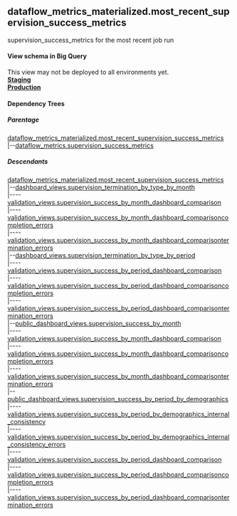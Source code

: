 ## dataflow_metrics_materialized.most_recent_supervision_success_metrics
supervision_success_metrics for the most recent job run

#### View schema in Big Query
This view may not be deployed to all environments yet.<br/>
[**Staging**](https://console.cloud.google.com/bigquery?pli=1&p=recidiviz-staging&page=table&project=recidiviz-staging&d=dataflow_metrics_materialized&t=most_recent_supervision_success_metrics)
<br/>
[**Production**](https://console.cloud.google.com/bigquery?pli=1&p=recidiviz-123&page=table&project=recidiviz-123&d=dataflow_metrics_materialized&t=most_recent_supervision_success_metrics)
<br/>

#### Dependency Trees

##### Parentage
[dataflow_metrics_materialized.most_recent_supervision_success_metrics](../dataflow_metrics_materialized/most_recent_supervision_success_metrics.md) <br/>
|--[dataflow_metrics.supervision_success_metrics](../../metrics/supervision/supervision_success_metrics.md) <br/>


##### Descendants
[dataflow_metrics_materialized.most_recent_supervision_success_metrics](../dataflow_metrics_materialized/most_recent_supervision_success_metrics.md) <br/>
|--[dashboard_views.supervision_termination_by_type_by_month](../dashboard_views/supervision_termination_by_type_by_month.md) <br/>
|----[validation_views.supervision_success_by_month_dashboard_comparison](../validation_views/supervision_success_by_month_dashboard_comparison.md) <br/>
|----[validation_views.supervision_success_by_month_dashboard_comparisoncompletion_errors](../validation_views/supervision_success_by_month_dashboard_comparisoncompletion_errors.md) <br/>
|----[validation_views.supervision_success_by_month_dashboard_comparisontermination_errors](../validation_views/supervision_success_by_month_dashboard_comparisontermination_errors.md) <br/>
|--[dashboard_views.supervision_termination_by_type_by_period](../dashboard_views/supervision_termination_by_type_by_period.md) <br/>
|----[validation_views.supervision_success_by_period_dashboard_comparison](../validation_views/supervision_success_by_period_dashboard_comparison.md) <br/>
|----[validation_views.supervision_success_by_period_dashboard_comparisoncompletion_errors](../validation_views/supervision_success_by_period_dashboard_comparisoncompletion_errors.md) <br/>
|----[validation_views.supervision_success_by_period_dashboard_comparisontermination_errors](../validation_views/supervision_success_by_period_dashboard_comparisontermination_errors.md) <br/>
|--[public_dashboard_views.supervision_success_by_month](../public_dashboard_views/supervision_success_by_month.md) <br/>
|----[validation_views.supervision_success_by_month_dashboard_comparison](../validation_views/supervision_success_by_month_dashboard_comparison.md) <br/>
|----[validation_views.supervision_success_by_month_dashboard_comparisoncompletion_errors](../validation_views/supervision_success_by_month_dashboard_comparisoncompletion_errors.md) <br/>
|----[validation_views.supervision_success_by_month_dashboard_comparisontermination_errors](../validation_views/supervision_success_by_month_dashboard_comparisontermination_errors.md) <br/>
|--[public_dashboard_views.supervision_success_by_period_by_demographics](../public_dashboard_views/supervision_success_by_period_by_demographics.md) <br/>
|----[validation_views.supervision_success_by_period_by_demographics_internal_consistency](../validation_views/supervision_success_by_period_by_demographics_internal_consistency.md) <br/>
|----[validation_views.supervision_success_by_period_by_demographics_internal_consistency_errors](../validation_views/supervision_success_by_period_by_demographics_internal_consistency_errors.md) <br/>
|----[validation_views.supervision_success_by_period_dashboard_comparison](../validation_views/supervision_success_by_period_dashboard_comparison.md) <br/>
|----[validation_views.supervision_success_by_period_dashboard_comparisoncompletion_errors](../validation_views/supervision_success_by_period_dashboard_comparisoncompletion_errors.md) <br/>
|----[validation_views.supervision_success_by_period_dashboard_comparisontermination_errors](../validation_views/supervision_success_by_period_dashboard_comparisontermination_errors.md) <br/>

